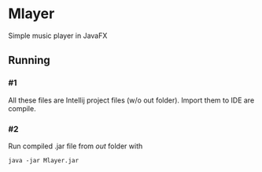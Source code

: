 # Mlayer
Simple music player in JavaFX

## Running
### #1
All these files are Intellij project files (w/o out folder). Import them to IDE are compile.
### #2
Run compiled .jar file from *out* folder with
```
java -jar Mlayer.jar
```
